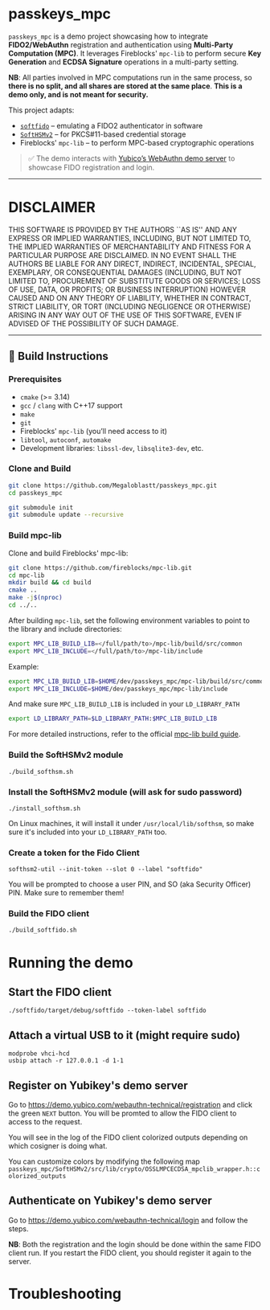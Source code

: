 <h1> passkeys_mpc </h1>

`passkeys_mpc` is a demo project showcasing how to integrate **FIDO2/WebAuthn** registration and authentication using **Multi-Party Computation (MPC)**. It leverages Fireblocks' `mpc-lib` to perform secure **Key Generation** and **ECDSA Signature** operations in a multi-party setting.

**NB**: All parties involved in MPC computations run in the same process, so **there is no split, and all shares are stored at the same place**. **This is a demo only, and is not meant for security.**

This project adapts:
- [`softfido`](https://github.com/ellerh/softfido) – emulating a FIDO2 authenticator in software
- [`SoftHSMv2`](https://github.com/softhsm/SoftHSMv2) – for PKCS#11-based credential storage
- Fireblocks' `mpc-lib` – to perform MPC-based cryptographic operations

> ✅ The demo interacts with [Yubico’s WebAuthn demo server](https://demo.yubico.com/webauthn-technical/registration) to showcase FIDO registration and login.

---
# DISCLAIMER

THIS SOFTWARE IS PROVIDED BY THE AUTHORS ``AS IS'' AND ANY EXPRESS OR IMPLIED WARRANTIES, INCLUDING, BUT NOT LIMITED TO, THE IMPLIED WARRANTIES OF MERCHANTABILITY AND FITNESS FOR A PARTICULAR PURPOSE ARE DISCLAIMED. IN NO EVENT SHALL THE AUTHORS BE LIABLE FOR ANY DIRECT, INDIRECT, INCIDENTAL, SPECIAL, EXEMPLARY, OR CONSEQUENTIAL DAMAGES (INCLUDING, BUT NOT LIMITED TO, PROCUREMENT OF SUBSTITUTE GOODS OR SERVICES; LOSS OF USE, DATA, OR PROFITS; OR BUSINESS INTERRUPTION) HOWEVER CAUSED AND ON ANY THEORY OF LIABILITY, WHETHER IN CONTRACT, STRICT LIABILITY, OR TORT (INCLUDING NEGLIGENCE OR OTHERWISE) ARISING IN ANY WAY OUT OF THE USE OF THIS SOFTWARE, EVEN IF ADVISED OF THE POSSIBILITY OF SUCH DAMAGE.

---

## 🔧 Build Instructions

### Prerequisites

- `cmake` (>= 3.14)
- `gcc` / `clang` with C++17 support
- `make`
- `git`
- Fireblocks' `mpc-lib` (you’ll need access to it)
- `libtool`, `autoconf`, `automake`
- Development libraries: `libssl-dev`, `libsqlite3-dev`, etc.

### Clone and Build

```bash
git clone https://github.com/Megaloblastt/passkeys_mpc.git
cd passkeys_mpc

git submodule init
git submodule update --recursive
```

### Build mpc-lib
Clone and build Fireblocks' mpc-lib:

```bash
git clone https://github.com/fireblocks/mpc-lib.git
cd mpc-lib
mkdir build && cd build
cmake ..
make -j$(nproc)
cd ../..
```

After building `mpc-lib`, set the following environment variables to point to the library and include directories:
```bash
export MPC_LIB_BUILD_LIB=</full/path/to>/mpc-lib/build/src/common
export MPC_LIB_INCLUDE=</full/path/to>/mpc-lib/include
```
Example:
```bash
export MPC_LIB_BUILD_LIB=$HOME/dev/passkeys_mpc/mpc-lib/build/src/common
export MPC_LIB_INCLUDE=$HOME/dev/passkeys_mpc/mpc-lib/include
```

And make sure `MPC_LIB_BUILD_LIB` is included in your `LD_LIBRARY_PATH`
```bash
export LD_LIBRARY_PATH=$LD_LIBRARY_PATH:$MPC_LIB_BUILD_LIB
```

For more detailed instructions, refer to the official [mpc-lib build guide](https://github.com/fireblocks/mpc-lib).


### Build the SoftHSMv2 module
```
./build_softhsm.sh
```

### Install the SoftHSMv2 module (will ask for sudo password)
```
./install_softhsm.sh
```
On Linux machines, it will install it under `/usr/local/lib/softhsm`, so make sure it's included into your `LD_LIBRARY_PATH` too.

### Create a token for the Fido Client
```
softhsm2-util --init-token --slot 0 --label "softfido"
```

You will be prompted to choose a user PIN, and SO (aka Security Officer) PIN. Make sure to remember them!

### Build the FIDO client
```bash
./build_softfido.sh
```

# Running the demo

## Start the FIDO client

```
./softfido/target/debug/softfido --token-label softfido
```

## Attach a virtual USB to it (might require sudo)

```
modprobe vhci-hcd
usbip attach -r 127.0.0.1 -d 1-1
```

## Register on Yubikey's demo server
Go to https://demo.yubico.com/webauthn-technical/registration and click the green `NEXT` button.  You will be promted to allow the FIDO client to access to the request.

You will see in the log of the FIDO client colorized outputs depending on which cosigner is doing what.

You can customize colors by modifying the following map `passkeys_mpc/SoftHSMv2/src/lib/crypto/OSSLMPCECDSA_mpclib_wrapper.h::colorized_outputs`

## Authenticate on Yubikey's demo server
Go to https://demo.yubico.com/webauthn-technical/login and follow the steps.

**NB**: Both the registration and the login should be done within the same FIDO client run. If you restart the FIDO client, you should register it again to the server.

# Troubleshooting